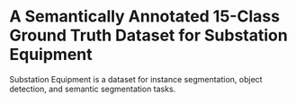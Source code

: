# A Semantically Annotated 15-Class Ground Truth Dataset for Substation Equipment

Substation Equipment is a dataset for instance segmentation, object detection, and semantic segmentation tasks.